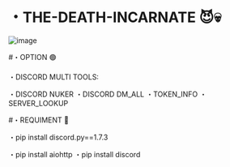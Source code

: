 # ・THE-DEATH-INCARNATE 😈💀

![image](https://user-images.githubusercontent.com/99751673/175611226-949dd930-508b-4a9f-a603-15cef0b9db31.png)

#・OPTION 🟢

・DISCORD MULTI TOOLS:


・DISCORD NUKER
・DISCORD DM_ALL
・TOKEN_INFO
・SERVER_LOOKUP

#・REQUIMENT 📁 

・pip install discord.py==1.7.3


・pip install aiohttp
・pip install discord


